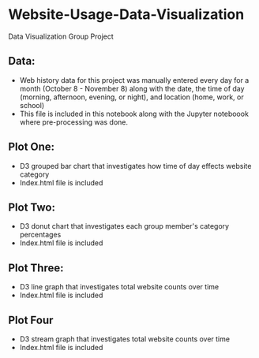 # Website-Usage-Data-Visualization
Data Visualization Group Project 

## Data:
* Web history data for this project was manually entered every day for a month (October 8 - November 8) along with the date, the time of day (morning, afternoon, evening, or night), and location (home, work, or school)
* This file is included in this notebook along with the Jupyter noteboook where pre-processing was done.

## Plot One:
* D3 grouped bar chart that investigates how time of day effects website category
* Index.html file is included 

## Plot Two:
* D3 donut chart that investigates each group member's category percentages
* Index.html file is included

## Plot Three:
* D3 line graph that investigates total website counts over time
* Index.html file is included

## Plot Four
* D3 stream graph that investigates total website counts over time
* Index.html file is included

